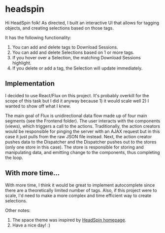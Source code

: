 # headspin

Hi HeadSpin folk! As directed, I built an interactive UI that allows for tagging objects, and creating 
selections based on those tags. 

It has the following functionality:
  1. You can add and delete tags to Download Sessions. 
  2. You can add and delete Selections based on 1 or more tags.
  3. If you hover over a Selection, the matching Download Sessions highlight. 
  4. If you delete or add a tag, the Selection will update immediately. 
  
## Implementation

I decided to use React/Flux on this project. It's probably overkill for the scope of this task but I did it anyway because 1) 
it would scale well 2) I wanted to show off what I knew. 

The main goal of Flux is unidirectional data flow made up of four main segments (see the Frontend folder). The user interacts with the components (views), which triggers a call to the actions. Traditionally, 
the action creators would be responsible for pinging the server with an AJAX request but in this case it just pulls from the raw JSON file instead. 
Next, the action creator pushes data to the Dispatcher and the Dispatcher pushes out to the stores (only one store in this case). The store
is responsible for storing and manipulating data, and emitting change to the components, thus completing the loop. 

## With more time...

With more time, I think it would be great to implement autocomplete since there are a theoretically limited number of tags. Also, 
if this project were to scale, I'd need to make a more complex and time efficient way to create selections. 

Other notes:

  1. The space theme was inspired by [HeadSpin homepage](https://www.headspin.io).
  2. Have a nice day! :)
